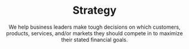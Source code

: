 ---
layout: service
order: 6
title: "Strategy"
subtitle: "We help business leaders make tough decisions on which customers, products, services, and/or markets they should compete in to maximize their stated financial goals."
intro: "At SLKone, we understand that effective strategy is crucial for long-term business success. Our approach to strategy combines deep industry knowledge with advanced analytics to develop actionable plans that drive sustainable growth and competitive advantage."
approach: "We take a comprehensive approach to strategy development and execution, focusing on Performance Management, Strategic Planning & Execution, and Risk Mitigation. Our methodology ensures that your strategy is not only well-crafted but also effectively implemented and monitored for success."
impact_title: "Our Impact"
impact_intro: "Implementing effective strategies can lead to transformative outcomes, including:"
impact:
  - "20-25% improvement in strategic goal attainment"
  - "15-20% increase in market share"
  - "10-15% growth in revenue through strategic initiatives"
  - "25-30% enhancement in organizational agility"
  - "20-25% reduction in strategic risks"
impact_conclusion: "Our clients achieve clear strategic direction, enhanced market positioning, and sustainable growth, ensuring that their organizations can thrive in competitive environments."
why_choose:
  - "Strategic Expertise: In-depth knowledge of strategic planning and execution."
  - "Customized Approaches: Tailored strategies to meet your unique business goals."
  - "Data-Driven Insights: Utilizing analytics to inform strategic decisions."
  - "Proven Methodologies: Implementation of industry-leading strategic practices."
  - "Continuous Support: Ongoing assistance to ensure strategic success."
  - "Cross-Industry Experience: Expertise across various sectors for diverse strategic challenges."
cta: "Ready to develop a winning strategy? Contact SLKone today to discover how our Strategy services can help you achieve your business objectives and drive sustainable growth."
---